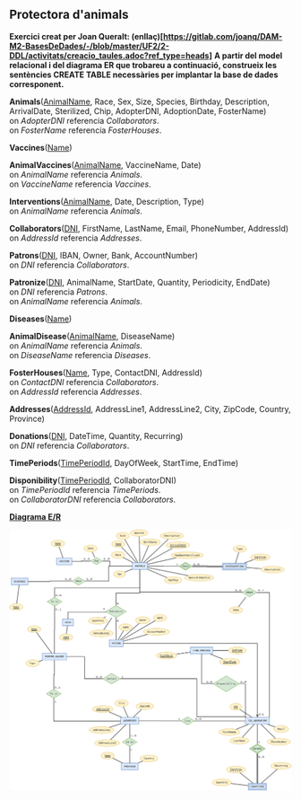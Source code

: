 ## Protectora d'animals

**Exercici creat per Joan Queralt: (enllaç)[https://gitlab.com/joanq/DAM-M2-BasesDeDades/-/blob/master/UF2/2-DDL/activitats/creacio_taules.adoc?ref_type=heads]**
**A partir del model relacional i del diagrama ER que trobareu a continuació, construeix les sentències CREATE TABLE necessàries per implantar la base de dades corresponent.**

**Animals**(<ins>AnimalName</ins>, Race, Sex, Size, Species, Birthday, Description, ArrivalDate, Sterilized, Chip, AdopterDNI, AdoptionDate, FosterName)  
  on *AdopterDNI* referencia *Collaborators*.  
  on *FosterName* referencia *FosterHouses*.

**Vaccines**(<ins>Name</ins>)

**AnimalVaccines**(<ins>AnimalName</ins>, VaccineName, Date)  
  on *AnimalName* referencia *Animals*.  
  on *VaccineName* referencia *Vaccines*.

**Interventions**(<ins>AnimalName</ins>, Date, Description, Type)  
  on *AnimalName* referencia *Animals*.

**Collaborators**(<ins>DNI</ins>, FirstName, LastName, Email, PhoneNumber, AddressId)  
  on *AddressId* referencia *Addresses*.

**Patrons**(<ins>DNI</ins>, IBAN, Owner, Bank, AccountNumber)  
  on *DNI* referencia *Collaborators*.

**Patronize**(<ins>DNI</ins>, AnimalName, StartDate, Quantity, Periodicity, EndDate)  
  on *DNI* referencia *Patrons*.  
  on *AnimalName* referencia *Animals*.

**Diseases**(<ins>Name</ins>)

**AnimalDisease**(<ins>AnimalName</ins>, DiseaseName)  
  on *AnimalName* referencia *Animals*.  
  on *DiseaseName* referencia *Diseases*.

**FosterHouses**(<ins>Name</ins>, Type, ContactDNI, AddressId)  
  on *ContactDNI* referencia *Collaborators*.  
  on *AddressId* referencia *Addresses*.

**Addresses**(<ins>AddressId</ins>, AddressLine1, AddressLine2, City, ZipCode, Country, Province)

**Donations**(<ins>DNI</ins>, DateTime, Quantity, Recurring)  
  on *DNI* referencia *Collaborators*.

**TimePeriods**(<ins>TimePeriodId</ins>, DayOfWeek, StartTime, EndTime)

**Disponibility**(<ins>TimePeriodId</ins>, CollaboratorDNI)  
  on *TimePeriodId* referencia *TimePeriods*.  
  on *CollaboratorDNI* referencia *Collaborators*.

<ins>**Diagrama E/R**</ins>

  <div style="text-align: center;">
    <img src="https://github.com/victordomgs/Bases-de-Dades/blob/main/SQL-DDL/EER/ERR-protectora.png" alt="EER-protectora" width="885" height="auto"/>
  </div>
